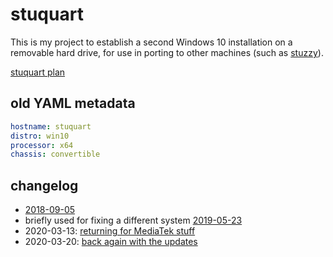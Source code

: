 # stuquart

This is my project to establish a second Windows 10 installation on a removable hard drive, for use in porting to other machines (such as [stuzzy](8668a51b-83e9-465c-953d-f8de57201c8b.md)).

[stuquart plan](59eec850-8f8e-4560-a22e-6f0fe3b9f671.md)

## old YAML metadata

```yaml
hostname: stuquart
distro: win10
processor: x64
chassis: convertible
```

## changelog

- [2018-09-05](541d5cb1-c485-4647-91dc-2e17de311c17.md)
- briefly used for fixing a different system [2019-05-23](9f92b5fb-34f7-49e8-81e9-39f1cc0e2888.md)
- 2020-03-13: [returning for MediaTek stuff](b4693a8a-8ecd-4165-a3ef-f61d9144a1db.md)
- 2020-03-20: [back again with the updates](01c751f9-3ad7-4963-94c3-b338595d94c2.md)
